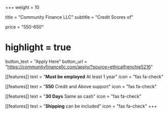 +++
weight = 10

title = "Community Finance LLC"
subtitle = "Credit Scores of"

price = "550-650"
# highlight = true

button_text = "Apply Here"
button_url = "https://communityfinancellc.com/apply/?source=ethicalfrenchie5216"

[[features]]
  text = "**Must be employed** At least 1 year"
  icon = "fas fa-check"

[[features]]
  text = "**550** Credit and Above support"
  icon = "fas fa-check"

[[features]]
text = "**30 Days** Same as cash"
icon = "fas fa-check"

[[features]]
text = "**Shipping** can be included"
icon = "fas fa-check"
+++
